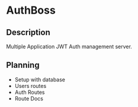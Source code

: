 # AuthBoss

## Description

Multiple Application JWT Auth management server.

## Planning
* Setup with database
* Users routes
* Auth Routes
* Route Docs